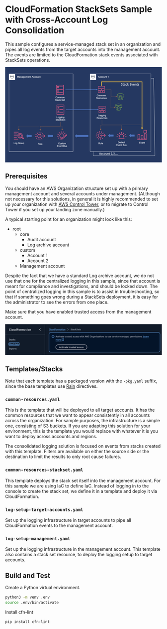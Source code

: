 # CloudFormation StackSets Sample with Cross-Account Log Consolidation

This sample configures a service-managed stack set in an organization and pipes
all log events from the target accounts into the management account. The events 
are limited to the CloudFormation stack events associated with StackSets operations.

<img src="stacksetslogging.png" />

## Prerequisites

You should have an AWS Organization structure set up with a primary management
account and several accounts under management. (ALthough not necessary for this
solutions, in general it is highly recommended to set up your organization with
[AWS Control Tower](https://aws.amazon.com/controltower/), or to migrate to
Control Tower if you set up your landing zone manually.)

A typical starting point for an organization might look like this:

- root
  - core
    - Audit account
    - Log archive account
  - custom
    - Account 1
    - Account 2
  - Management account

Despite the fact that we have a standard Log archive account, we do not use
that one for the centralized logging in this sample, since that account is
meant for compliance and investigations, and should be locked down. The point
of centralized logging in this sample is to assist in troubleshooting, so that
if something goes wrong during a StackSets deployment, it is easy for the
administrator to see the errors from one place.

Make sure that you have enabled trusted access from the management account.

<img src="activate-trusted.png" />

## Templates/Stacks

Note that each template has a packaged version with the `-pkg.yaml` suffix, 
since the base templates use [Rain](https://github.com/aws-cloudformation/rain) 
directives.

### `common-resources.yaml`

This is the template that will be deployed to all target accounts. It has the
common resources that we want to appear consistently in all accounts across the
organization. For sample purposes, the infrastructure is a simple one,
consisting of S3 buckets. If you are adapting this solution for your
environment, this is the template you would replace with whatever it is you
want to deploy across accounts and regions.

The consolidated logging solution is focused on events from stacks created with
this template. Filters are available on either the source side or the
destination to limit the results to only root cause failures.

### `common-resources-stackset.yaml`

This template deploys the stack set itself into the management account. For
this sample we are using IaC to define IaC. Instead of logging in to the
console to create the stack set, we define it in a template and deploy it via
CloudFormation.

### `log-setup-target-accounts.yaml`

Set up the logging infrastructure in target accounts to pipe all CloudFormation 
events to the management account.

### `log-setup-management.yaml`

Set up the logging infrastructure in the management account. This template also 
contains a stack set resource, to deploy the logging setup to target accounts.

## Build and Test

Create a Python virtual environment.

```sh
python3 -m venv .env
source .env/bin/activate
```

Install cfn-lint

```sh
pip install cfn-lint
```


